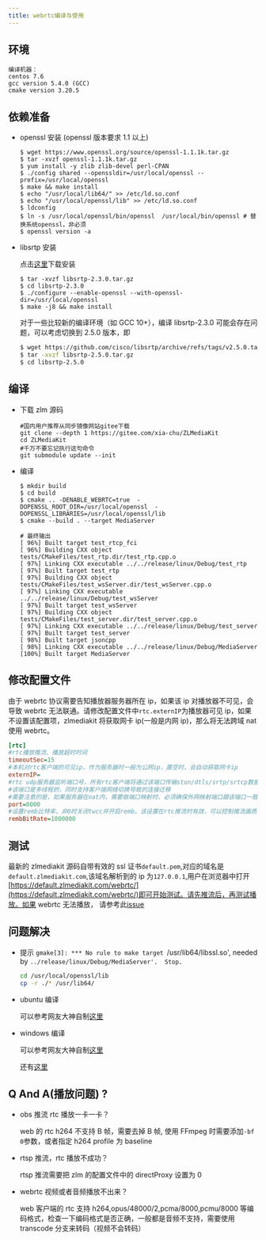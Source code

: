 ```yaml
---
title: webrtc编译与使用
---
```


## 环境

```shell
编译机器：
centos 7.6
gcc version 5.4.0 (GCC)
cmake version 3.20.5
```

## 依赖准备

- openssl 安装 (openssl 版本要求 1.1 以上)

  ```shell
  $ wget https://www.openssl.org/source/openssl-1.1.1k.tar.gz
  $ tar -xvzf openssl-1.1.1k.tar.gz
  $ yum install -y zlib zlib-devel perl-CPAN
  $ ./config shared --openssldir=/usr/local/openssl --prefix=/usr/local/openssl
  $ make && make install
  $ echo "/usr/local/lib64/" >> /etc/ld.so.conf
  $ echo "/usr/local/openssl/lib" >> /etc/ld.so.conf
  $ ldconfig
  $ ln -s /usr/local/openssl/bin/openssl  /usr/local/bin/openssl # 替换系统openssl，非必须
  $ openssl version -a
  ```

- libsrtp 安装

  点击[这里](https://codeload.github.com/cisco/libsrtp/tar.gz/refs/tags/v2.3.0)下载安装

  ```shell
  $ tar -xvzf libsrtp-2.3.0.tar.gz
  $ cd libsrtp-2.3.0
  $ ./configure --enable-openssl --with-openssl-dir=/usr/local/openssl
  $ make -j8 && make install
  ```

  对于一些比较新的编译环境（如 GCC 10+），编译 libsrtp-2.3.0 可能会存在问题，可以考虑切换到 2.5.0 版本，即

  ```sh
  $ wget https://github.com/cisco/libsrtp/archive/refs/tags/v2.5.0.tar.gz
  $ tar -xvzf libsrtp-2.5.0.tar.gz
  $ cd libsrtp-2.5.0
  ```

## 编译

- 下载 zlm 源码

  ```shell
  #国内用户推荐从同步镜像网站gitee下载
  git clone --depth 1 https://gitee.com/xia-chu/ZLMediaKit
  cd ZLMediaKit
  #千万不要忘记执行这句命令
  git submodule update --init
  ```

- 编译

  ```shell
  $ mkdir build
  $ cd build
  $ cmake .. -DENABLE_WEBRTC=true  -DOPENSSL_ROOT_DIR=/usr/local/openssl  -DOPENSSL_LIBRARIES=/usr/local/openssl/lib
  $ cmake --build . --target MediaServer

  # 最终输出
  [ 96%] Built target test_rtcp_fci
  [ 96%] Building CXX object tests/CMakeFiles/test_rtp.dir/test_rtp.cpp.o
  [ 97%] Linking CXX executable ../../release/linux/Debug/test_rtp
  [ 97%] Built target test_rtp
  [ 97%] Building CXX object tests/CMakeFiles/test_wsServer.dir/test_wsServer.cpp.o
  [ 97%] Linking CXX executable ../../release/linux/Debug/test_wsServer
  [ 97%] Built target test_wsServer
  [ 97%] Building CXX object tests/CMakeFiles/test_server.dir/test_server.cpp.o
  [ 97%] Linking CXX executable ../../release/linux/Debug/test_server
  [ 97%] Built target test_server
  [ 98%] Built target jsoncpp
  [ 98%] Linking CXX executable ../../release/linux/Debug/MediaServer
  [100%] Built target MediaServer
  ```

## 修改配置文件

由于 webrtc 协议需要告知播放器服务器所在 ip，如果该 ip 对播放器不可见，会导致 webrtc 无法联通。请修改配置文件中`rtc.externIP`为播放器可见 ip，如果不设置该配置项，zlmediakit 将获取网卡 ip(一般是内网 ip)，那么将无法跨域 nat 使用 webrtc。

```ini
[rtc]
#rtc播放推流、播放超时时间
timeoutSec=15
#本机对rtc客户端的可见ip，作为服务器时一般为公网ip，置空时，会自动获取网卡ip
externIP=
#rtc udp服务器监听端口号，所有rtc客户端将通过该端口传输stun/dtls/srtp/srtcp数据，
#该端口是多线程的，同时支持客户端网络切换导致的连接迁移
#需要注意的是，如果服务器在nat内，需要做端口映射时，必须确保外网映射端口跟该端口一致
port=8000
#设置remb比特率，非0时关闭twcc并开启remb。该设置在rtc推流时有效，可以控制推流画质
rembBitRate=1000000
```

## 测试

最新的 zlmediakit 源码自带有效的 ssl 证书`default.pem`,对应的域名是`default.zlmediakit.com`,该域名解析到的 ip 为`127.0.0.1`,用户在浏览器中打开 [https://default.zlmediakit.com/webrtc/](https://default.zlmediakit.com/webrtc/)即可开始测试。请先推流后，再测试播放。如果 webrtc 无法播放，
请参考此[issue](https://github.com/ZLMediaKit/ZLMediaKit/issues/1277)

## 问题解决

- 提示 `gmake[3]: *** No rule to make target `/usr/lib64/libssl.so', needed by `../release/linux/Debug/MediaServer'.  Stop.`

  ```sh
  cd /usr/local/openssl/lib
  cp -r ./* /usr/lib64/
  ```

- ubuntu 编译

  可以参考网友大神自制[这里](https://blog.csdn.net/haysonzeng/article/details/116754065)

- windows 编译

  可以参考网友大神自制[这里](https://blog.csdn.net/byna11sina11/article/details/119786889)

  还有[这里](https://github.com/ZLMediaKit/ZLMediaKit/issues/1081#issuecomment-910141630)

## Q And A(播放问题) ?

- obs 推流 rtc 播放一卡一卡？

  web 的 rtc h264 不支持 B 帧，需要去掉 B 帧, 使用 FFmpeg 时需要添加`-bf 0`参数，或者指定 h264 profile 为 baseline

- rtsp 推流，rtc 播放不成功？

  rtsp 推流需要把 zlm 的配置文件中的 directProxy 设置为 0

- webrtc 视频或者音频播放不出来？

  web 客户端的 rtc 支持 h264,opus/48000/2,pcma/8000,pcmu/8000 等编码格式，检查一下编码格式是否正确，一般都是音频不支持，需要使用 transcode 分支来转码（视频不会转码）
